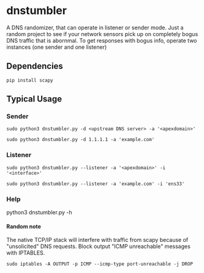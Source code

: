# dnstumbler
A DNS randomizer, that can operate in listener or sender mode. Just a random project to see if your network sensors pick up on completely bogus DNS traffic that is abornmal. To get responses with bogus info, operate two instances (one sender and one listener)

## Dependencies
  `pip install scapy`

## Typical Usage
  ### Sender
    sudo python3 dnstumbler.py -d <upstream DNS server> -a '<apexdomain>'

    sudo python3 dnstumbler.py -d 1.1.1.1 -a 'example.com'

  ### Listener
    sudo python3 dnstumbler.py --listener -a '<apexdomain>' -i '<interface>'

    sudo python3 dnstumbler.py --listener -a 'example.com' -i 'ens33'
  
  ### Help
  python3 dnstumbler.py -h
  


#### Random note

  The native TCP/IP stack will interfere with traffic from scapy because of "unsolicited" DNS requests. Block output "ICMP unreachable" messages with IPTABLES.
  
    sudo iptables -A OUTPUT -p ICMP --icmp-type port-unreachable -j DROP
